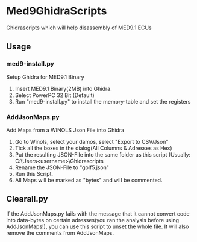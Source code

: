 # Med9GhidraScripts
Ghidrascripts which will help disassembly of MED9.1 ECUs


## Usage

### med9-install.py
Setup Ghidra for MED9.1 Binary

1. Insert MED9.1 Binary(2MB) into Ghidra.
2. Select PowerPC 32 Bit (Default)
3. Run "med9-install.py" to install the memory-table and set the registers


### AddJsonMaps.py

Add Maps from a WINOLS Json File into Ghidra
1. Go to Winols, select your damos, select "Export to CSV/Json"
2. Tick all the boxes in the dialog(All Columns & Adresses as Hex)
3. Put the resulting JSON-File into the same folder as this script (Usually: C:\Users\<username>\Ghidrascripts
4. Rename the JSON-File to "golf5.json"
5. Run this Script.
6. All Maps will be marked as "bytes" and will be commented.

## Clearall.py

If the AddJsonMaps.py fails with the message that it cannot convert code into data-bytes on certain adresses(you ran the analysis before using AddJsonMaps!), you can use this script to unset the whole file. It will also remove the comments from AddJsonMaps.


